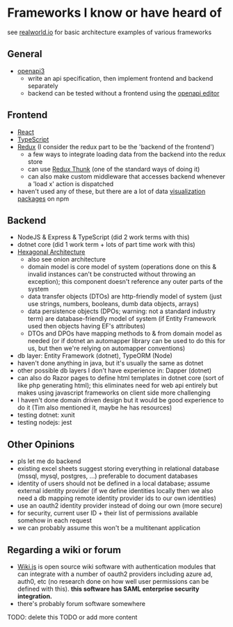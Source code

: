 # Frameworks I know or have heard of

see [realworld.io](https://realworld.io) for basic architecture examples of various frameworks

## General

- [openapi3](https://swagger.io/docs/specification/about/)
  - write an api specification, then implement frontend and backend separately
  - backend can be tested without a frontend using the [openapi editor](https://editor.swagger.io/)

## Frontend

- [React](https://reactjs.org/)
- [TypeScript](https://www.typescriptlang.org/)
- [Redux](https://redux.js.org/) (I consider the redux part to be the 'backend of the frontend')
  - a few ways to integrate loading data from the backend into the redux store
  - can use [Redux Thunk](https://github.com/reduxjs/redux-thunk) (one of the standard ways of doing it)
  - can also make custom middleware that accesses backend whenever a 'load x' action is dispatched
- haven't used any of these, but there are a lot of data [visualization packages](https://www.npmjs.com/search?q=data%20visualization) on npm

## Backend

- NodeJS & Express & TypeScript (did 2 work terms with this)
- dotnet core (did 1 work term + lots of part time work with this)
- [Hexagonal Architecture](https://en.wikipedia.org/wiki/Hexagonal_architecture_(software))
  - also see onion architecture
  - domain model is core model of system (operations done on this & invalid instances can't be constructed without throwing an exception); this component doesn't reference any outer parts of the system
  - data transfer objects (DTOs) are http-friendly model of system (just use strings, numbers, booleans, dumb data objects, arrays)
  - data persistence objects (DPOs; warning: not a standard industry term) are database-friendly model of system (if Entity Framework used then objects having EF's attributes)
  - DTOs and DPOs have mapping methods to & from domain model as needed (or if dotnet an automapper library can be used to do this for us, but then we're relying on automapper conventions)
- db layer: Entity Framework (dotnet), TypeORM (Node)
- haven't done anything in java, but it's usually the same as dotnet
- other possible db layers I don't have experience in: Dapper (dotnet)
- can also do Razor pages to define html templates in dotnet core (sort of like php generating html); this eliminates need for web api entirely but makes using javascript frameworks on client side more challenging
- I haven't done domain driven design but it would be good experience to do it (Tim also mentioned it, maybe he has resources)
- testing dotnet: xunit
- testing nodejs: jest

## Other Opinions

- pls let me do backend
- existing excel sheets suggest storing everything in relational database (mssql, mysql, postgres, ...) preferable to document databases
- identity of users should not be defined in a local database; assume external identity provider (if we define identities locally then we also need a db mapping remote identity provider ids to our own identities)
- use an oauth2 identity provider instead of doing our own (more secure)
- for security, current user ID + their list of permissions available somehow in each request
- we can probably assume this won't be a multitenant application

## Regarding a wiki or forum

- [Wiki.js](https://wiki.js.org/) is open source wiki software with authentication modules that can integrate with a number of oauth2 providers including azure ad, auth0, etc (no research done on how well user permissions can be defined with this). **this software has SAML enterprise security integration.**
- there's probably forum software somewhere


TODO: delete this TODO or add more content
